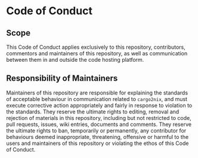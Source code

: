 # Code of Conduct

## Scope

This Code of Conduct applies exclusively to this repository, contributors, commentors and maintainers of this
repository, as well as communication between them in and outside the code hosting platform.

## Responsibility of Maintainers

Maintainers of this repository are responsible for explaining the standards of acceptable behaviour
in communication related to `cargo2nix`, and must execute corrective action appropriately and fairly
in response to violation to the standards.
They reserve the ultimate rights to editing, removal and rejection of materials in this repository,
including but not restricted to code, pull requests, issues, wiki entries, documents and comments.
They reserve the ultimate rights to ban, temporarily or permanently, any contributor for behaviours
deemed inappropriate, threatening, offensive or harmful to the users and maintainers of this repository
or violating the ethos of this Code of Conduct.
